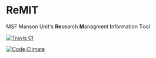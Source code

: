 ReMIT
=====

MSF Manson Unit's **Re**search **M**anagment **I**nformation **T**ool

[![Travis CI](https://travis-ci.org/mysociety/remit.svg)](https://travis-ci.org/mysociety/remit)

[![Code Climate](https://codeclimate.com/github/mysociety/remit/badges/gpa.svg)](https://codeclimate.com/github/mysociety/remit)